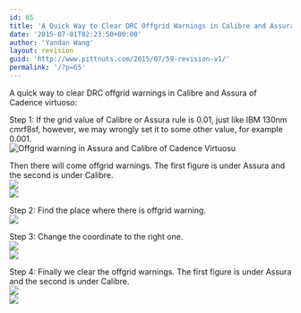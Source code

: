 ```yaml
---
id: 65
title: 'A Quick Way to Clear DRC Offgrid Warnings in Calibre and Assura'
date: '2015-07-01T02:23:50+00:00'
author: 'Yandan Wang'
layout: revision
guid: 'http://www.pittnuts.com/2015/07/59-revision-v1/'
permalink: '/?p=65'
---
```


A quick way to clear DRC offgrid warnings in Calibre and Assura of Cadence virtuoso:

Step 1: If the grid value of Calibre or Assura rule is 0.01, just like IBM 130nm cmrf8sf, however, we may wrongly set it to some other value, for example 0.001.  
![Offgrid warning in Assura and Calibre of Cadence Virtuosu](http://www.pittnuts.com/pub/img/gridsetting.png)

Then there will come offgrid warnings. The first figure is under Assura and the second is under Calibre.  
![](http://www.pittnuts.com/pub/img/Assura_offGrid.png)  
![](http://www.pittnuts.com/pub/img/Calibre_offGrid_1.png)

Step 2: Find the place where there is offgrid warning.  
![](http://www.pittnuts.com/pub/img/Assura_offGrid2.png)

Step 3: Change the coordinate to the right one.  
![](http://www.pittnuts.com/pub/img/Assura_offGrid_3.jpg)  
![](http://www.pittnuts.com/pub/img/Assura_offGrid_4.jpg)

Step 4: Finally we clear the offgrid warnings. The first figure is under Assura and the second is under Calibre.  
![](http://www.pittnuts.com/pub/img/Assura_offGrid_5.jpg)  
![](http://www.pittnuts.com/pub/img/Calibre_offGrid_2.png)
